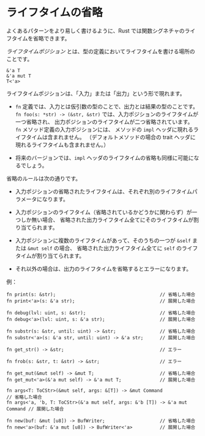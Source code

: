<!--
# Lifetime Elision
-->

# ライフタイムの省略

<!--
In order to make common patterns more ergonomic, Rust allows lifetimes to be
*elided* in function signatures.
-->

よくあるパターンをより易しく書けるように、Rust では関数シグネチャのライフタイムを省略できます。

<!--
A *lifetime position* is anywhere you can write a lifetime in a type:
-->

*ライフタイムポジション* とは、型の定義においてライフタイムを書ける場所のことです。

```rust,ignore
&'a T
&'a mut T
T<'a>
```

<!--
Lifetime positions can appear as either "input" or "output":
-->

ライフタイムポジションは、「入力」または「出力」という形で現れます。

<!--
* For `fn` definitions, input refers to the types of the formal arguments
  in the `fn` definition, while output refers to
  result types. So `fn foo(s: &str) -> (&str, &str)` has elided one lifetime in
  input position and two lifetimes in output position.
  Note that the input positions of a `fn` method definition do not
  include the lifetimes that occur in the method's `impl` header
  (nor lifetimes that occur in the trait header, for a default method).
-->

* `fn` 定義では、入力とは仮引数の型のことで、出力とは結果の型のことです。
  `fn foo(s: *str) -> (&str, &str)` では、入力ポジションのライフタイムが一つ省略され、
  出力ポジションのライフタイムが二つ省略されています。
  `fn` メソッド定義の入力ポジションには、
  メソッドの `impl` ヘッダに現れるライフタイムは含まれません。
  （デフォルトメソッドの場合の trait ヘッダに現れるライフタイムも含まれません。）

<!--
* In the future, it should be possible to elide `impl` headers in the same manner.
-->

* 将来のバージョンでは、`impl` ヘッダのライフタイムの省略も同様に可能になるでしょう。

<!--
Elision rules are as follows:
-->

省略のルールは次の通りです。

<!--
* Each elided lifetime in input position becomes a distinct lifetime
  parameter.
-->

* 入力ポジションの省略されたライフタイムは、それぞれ別のライフタイムパラメータになります。

<!--
* If there is exactly one input lifetime position (elided or not), that lifetime
  is assigned to *all* elided output lifetimes.
-->

* 入力ポジションのライフタイム（省略されているかどうかに関わらず）が一つしか無い場合、
  省略された出力ライフタイム全てにそのライフタイムが割り当てられます。

<!--
* If there are multiple input lifetime positions, but one of them is `&self` or
  `&mut self`, the lifetime of `self` is assigned to *all* elided output lifetimes.
-->

* 入力ポジションに複数のライフタイムがあって、そのうちの一つが `&self` または `&mut self` の場合、
  省略された出力ライフタイム全てに `self` のライフタイムが割り当てられます。

<!--
* Otherwise, it is an error to elide an output lifetime.
-->

* それ以外の場合は、出力のライフタイムを省略するとエラーになります。

<!--
Examples:
-->

例：

```rust,ignore
fn print(s: &str);                                      // 省略した場合
fn print<'a>(s: &'a str);                               // 展開した場合

fn debug(lvl: uint, s: &str);                           // 省略した場合
fn debug<'a>(lvl: uint, s: &'a str);                    // 展開した場合

fn substr(s: &str, until: uint) -> &str;                // 省略した場合
fn substr<'a>(s: &'a str, until: uint) -> &'a str;      // 展開した場合

fn get_str() -> &str;                                   // エラー

fn frob(s: &str, t: &str) -> &str;                      // エラー

fn get_mut(&mut self) -> &mut T;                        // 省略した場合
fn get_mut<'a>(&'a mut self) -> &'a mut T;              // 展開した場合

fn args<T: ToCStr>(&mut self, args: &[T]) -> &mut Command                  // 省略した場合
fn args<'a, 'b, T: ToCStr>(&'a mut self, args: &'b [T]) -> &'a mut Command // 展開した場合

fn new(buf: &mut [u8]) -> BufWriter;                    // 省略した場合
fn new<'a>(buf: &'a mut [u8]) -> BufWriter<'a>          // 展開した場合

```
